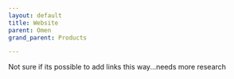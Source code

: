 ```yaml
---
layout: default
title: Website
parent: Omen
grand_parent: Products

---
```


Not sure if its possible to add links this way...needs more research